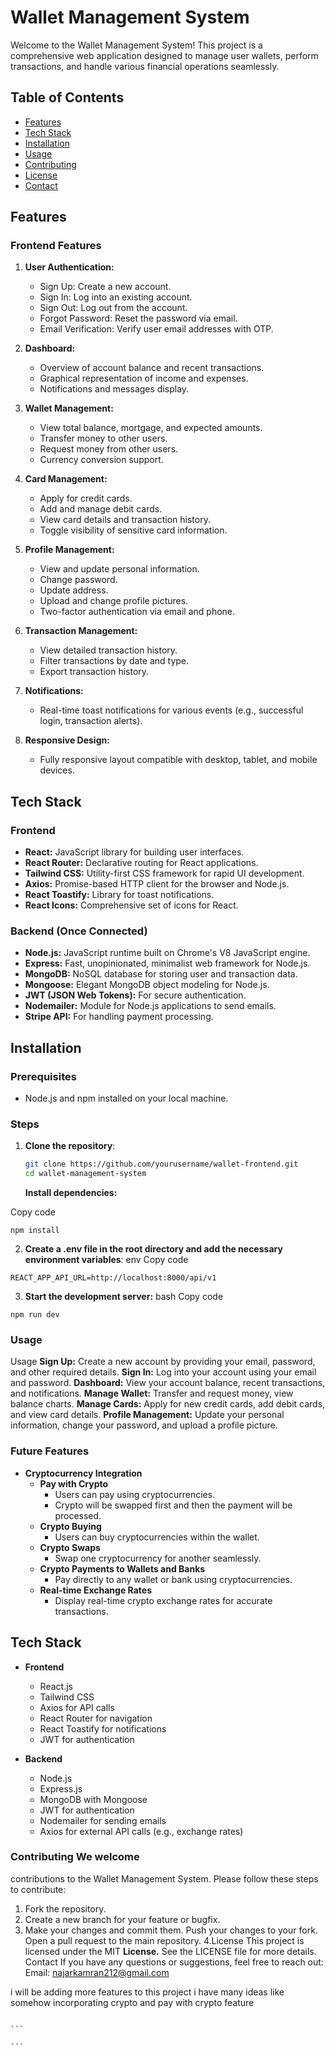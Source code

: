 # Wallet Management System

Welcome to the Wallet Management System! This project is a comprehensive web application designed to manage user wallets, perform transactions, and handle various financial operations seamlessly.

## Table of Contents

- [Features](#features)
- [Tech Stack](#tech-stack)
- [Installation](#installation)
- [Usage](#usage)
- [Contributing](#contributing)
- [License](#license)
- [Contact](#contact)

## Features

### Frontend Features

1. **User Authentication:**

   - Sign Up: Create a new account.
   - Sign In: Log into an existing account.
   - Sign Out: Log out from the account.
   - Forgot Password: Reset the password via email.
   - Email Verification: Verify user email addresses with OTP.

2. **Dashboard:**

   - Overview of account balance and recent transactions.
   - Graphical representation of income and expenses.
   - Notifications and messages display.

3. **Wallet Management:**

   - View total balance, mortgage, and expected amounts.
   - Transfer money to other users.
   - Request money from other users.
   - Currency conversion support.

4. **Card Management:**

   - Apply for credit cards.
   - Add and manage debit cards.
   - View card details and transaction history.
   - Toggle visibility of sensitive card information.

5. **Profile Management:**

   - View and update personal information.
   - Change password.
   - Update address.
   - Upload and change profile pictures.
   - Two-factor authentication via email and phone.

6. **Transaction Management:**

   - View detailed transaction history.
   - Filter transactions by date and type.
   - Export transaction history.

7. **Notifications:**

   - Real-time toast notifications for various events (e.g., successful login, transaction alerts).

8. **Responsive Design:**
   - Fully responsive layout compatible with desktop, tablet, and mobile devices.

## Tech Stack

### Frontend

- **React:** JavaScript library for building user interfaces.
- **React Router:** Declarative routing for React applications.
- **Tailwind CSS:** Utility-first CSS framework for rapid UI development.
- **Axios:** Promise-based HTTP client for the browser and Node.js.
- **React Toastify:** Library for toast notifications.
- **React Icons:** Comprehensive set of icons for React.

### Backend (Once Connected)

- **Node.js:** JavaScript runtime built on Chrome's V8 JavaScript engine.
- **Express:** Fast, unopinionated, minimalist web framework for Node.js.
- **MongoDB:** NoSQL database for storing user and transaction data.
- **Mongoose:** Elegant MongoDB object modeling for Node.js.
- **JWT (JSON Web Tokens):** For secure authentication.
- **Nodemailer:** Module for Node.js applications to send emails.
- **Stripe API:** For handling payment processing.

## Installation

### Prerequisites

- Node.js and npm installed on your local machine.

### Steps

1. **Clone the repository**:
   ```bash
   git clone https://github.com/yourusername/wallet-frontend.git
   cd wallet-management-system
   ```
   **Install dependencies:**

Copy code

```
npm install
```

2. **Create a .env file in the root directory and add the necessary
   environment variables**: env Copy code

```
REACT_APP_API_URL=http://localhost:8000/api/v1
```

3. **Start the development server:**
   bash Copy code

```
npm run dev
```

### Usage

Usage
**Sign Up:** Create a new account by providing your email, password, and other required details.
**Sign In:** Log into your account using your email and password.
**Dashboard:** View your account balance, recent transactions, and notifications.
**Manage Wallet:** Transfer and request money, view balance charts.
**Manage Cards:** Apply for new credit cards, add debit cards, and view card details.
**Profile Management:** Update your personal information, change your password, and upload a profile picture.
### Future Features

- **Cryptocurrency Integration**
  - **Pay with Crypto**
    - Users can pay using cryptocurrencies.
    - Crypto will be swapped first and then the payment will be processed.
  - **Crypto Buying**
    - Users can buy cryptocurrencies within the wallet.
  - **Crypto Swaps**
    - Swap one cryptocurrency for another seamlessly.
  - **Crypto Payments to Wallets and Banks**
    - Pay directly to any wallet or bank using cryptocurrencies.
  - **Real-time Exchange Rates**
    - Display real-time crypto exchange rates for accurate transactions.

## Tech Stack

- **Frontend**

  - React.js
  - Tailwind CSS
  - Axios for API calls
  - React Router for navigation
  - React Toastify for notifications
  - JWT for authentication

- **Backend**
  - Node.js
  - Express.js
  - MongoDB with Mongoose
  - JWT for authentication
  - Nodemailer for sending emails
  - Axios for external API calls (e.g., exchange rates)

### Contributing We welcome

contributions to the Wallet Management System. Please follow these steps to
contribute:
1. Fork the repository.
2. Create a new branch for your feature or bugfix.
3. Make your changes and commit them. Push your changes to your fork. Open a pull
request to the main repository.
4.License This project is licensed under the MIT
**License.** See the LICENSE file for more details. Contact If you have any
questions or suggestions, feel free to reach out: Email: najarkamran212@gmail.com


i will be adding more features to this project i have many ideas like somehow incorporating crypto and pay with crypto feature

````

```

```

